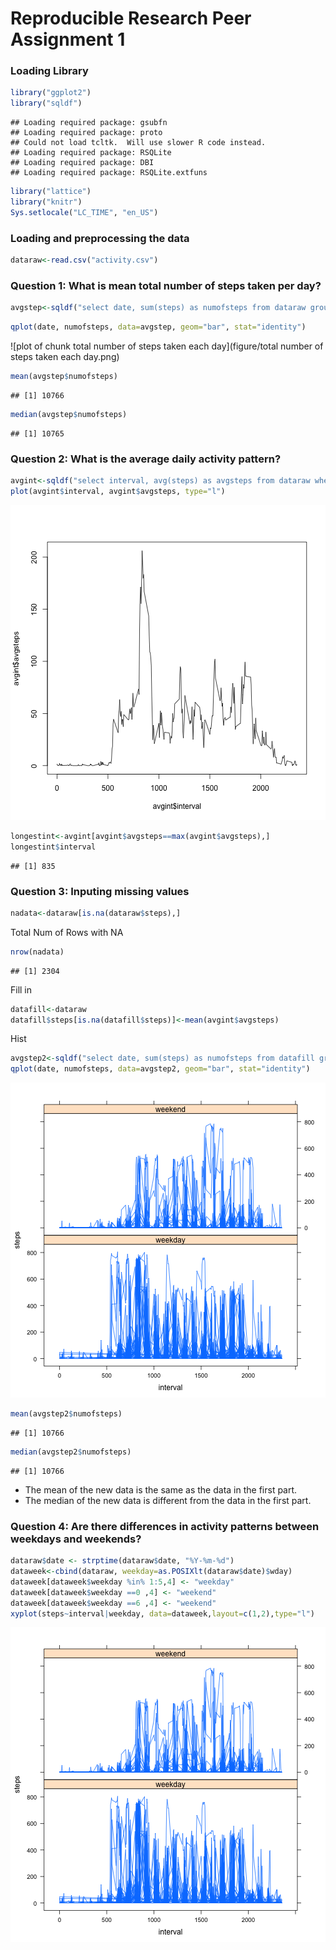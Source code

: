 Reproducible Research Peer Assignment 1
========================================================
### Loading Library

```r
library("ggplot2")
library("sqldf")
```

```
## Loading required package: gsubfn
## Loading required package: proto
## Could not load tcltk.  Will use slower R code instead.
## Loading required package: RSQLite
## Loading required package: DBI
## Loading required package: RSQLite.extfuns
```

```r
library("lattice")
library("knitr")
Sys.setlocale("LC_TIME", "en_US")
```
### Loading and preprocessing the data


```r
dataraw<-read.csv("activity.csv")
```

### Question 1: What is mean total number of steps taken per day?


```r
avgstep<-sqldf("select date, sum(steps) as numofsteps from dataraw group by date having numofsteps is not null", )
```


```r
qplot(date, numofsteps, data=avgstep, geom="bar", stat="identity")
```

![plot of chunk total number of steps taken each day](figure/total number of steps taken each day.png) 


```r
mean(avgstep$numofsteps)
```

```
## [1] 10766
```

```r
median(avgstep$numofsteps)
```

```
## [1] 10765
```

### Question 2: What is the average daily activity pattern?

```r
avgint<-sqldf("select interval, avg(steps) as avgsteps from dataraw where steps is not null group by interval")
plot(avgint$interval, avgint$avgsteps, type="l")
```

![plot of chunk unnamed-chunk-4](figure/unnamed-chunk-4.png) 

```r
longestint<-avgint[avgint$avgsteps==max(avgint$avgsteps),]
longestint$interval
```

```
## [1] 835
```

### Question 3: Inputing missing values

```r
nadata<-dataraw[is.na(dataraw$steps),]
```

Total Num of Rows with NA

```r
nrow(nadata)
```

```
## [1] 2304
```
Fill in

```r
datafill<-dataraw
datafill$steps[is.na(datafill$steps)]<-mean(avgint$avgsteps)
```
Hist

```r
avgstep2<-sqldf("select date, sum(steps) as numofsteps from datafill group by date having numofsteps is not null", )
qplot(date, numofsteps, data=avgstep2, geom="bar", stat="identity")
```

![plot of chunk unnamed-chunk-8](figure/unnamed-chunk-8.png) 

```r
mean(avgstep2$numofsteps)
```

```
## [1] 10766
```

```r
median(avgstep2$numofsteps)
```

```
## [1] 10766
```
- The mean of the new data is the same as the data in the first part.
- The median of the new data is different from the data in the first part.

### Question 4: Are there differences in activity patterns between weekdays and weekends?


```r
dataraw$date <- strptime(dataraw$date, "%Y-%m-%d")
dataweek<-cbind(dataraw, weekday=as.POSIXlt(dataraw$date)$wday)
dataweek[dataweek$weekday %in% 1:5,4] <- "weekday"
dataweek[dataweek$weekday ==0 ,4] <- "weekend"
dataweek[dataweek$weekday ==6 ,4] <- "weekend"
xyplot(steps~interval|weekday, data=dataweek,layout=c(1,2),type="l")
```

![plot of chunk unnamed-chunk-9](figure/unnamed-chunk-9.png) 

